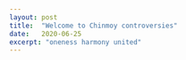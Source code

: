 ```yaml
---
layout: post
title:  "Welcome to Chinmoy controversies"
date:   2020-06-25
excerpt: "oneness harmony united"
---
```

